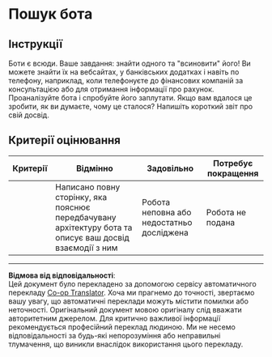 <!--
CO_OP_TRANSLATOR_METADATA:
{
  "original_hash": "1d7583e8046dacbb0c056d5ba0a71b16",
  "translation_date": "2025-09-05T14:13:07+00:00",
  "source_file": "6-NLP/1-Introduction-to-NLP/assignment.md",
  "language_code": "uk"
}
-->
# Пошук бота

## Інструкції

Боти є всюди. Ваше завдання: знайти одного та "всиновити" його! Ви можете знайти їх на вебсайтах, у банківських додатках і навіть по телефону, наприклад, коли телефонуєте до фінансових компаній за консультацією або для отримання інформації про рахунок. Проаналізуйте бота і спробуйте його заплутати. Якщо вам вдалося це зробити, як ви думаєте, чому це сталося? Напишіть короткий звіт про свій досвід.

## Критерії оцінювання

| Критерії | Відмінно                                                                                                     | Задовільно                                 | Потребує покращення   |
| -------- | ------------------------------------------------------------------------------------------------------------- | ------------------------------------------ | --------------------- |
|          | Написано повну сторінку, яка пояснює передбачувану архітектуру бота та описує ваш досвід взаємодії з ним      | Робота неповна або недостатньо досліджена  | Робота не подана      |

---

**Відмова від відповідальності**:  
Цей документ було перекладено за допомогою сервісу автоматичного перекладу [Co-op Translator](https://github.com/Azure/co-op-translator). Хоча ми прагнемо до точності, звертаємо вашу увагу, що автоматичні переклади можуть містити помилки або неточності. Оригінальний документ мовою оригіналу слід вважати авторитетним джерелом. Для критично важливої інформації рекомендується професійний переклад людиною. Ми не несемо відповідальності за будь-які непорозуміння або неправильні тлумачення, що виникли внаслідок використання цього перекладу.